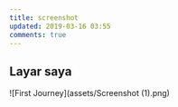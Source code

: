 ```yaml
---
title: screenshot
updated: 2019-03-16 03:55
comments: true
---
```


## Layar saya
![First Journey](assets/Screenshot (1).png)
